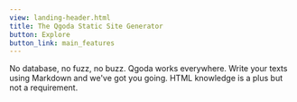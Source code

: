 ```yaml
---
view: landing-header.html
title: The Qgoda Static Site Generator
button: Explore
button_link: main_features
---
```

No database, no fuzz, no buzz. Qgoda works everywhere. Write your texts using 
Markdown and we've got you going. HTML knowledge is a plus but not a 
requirement. 

